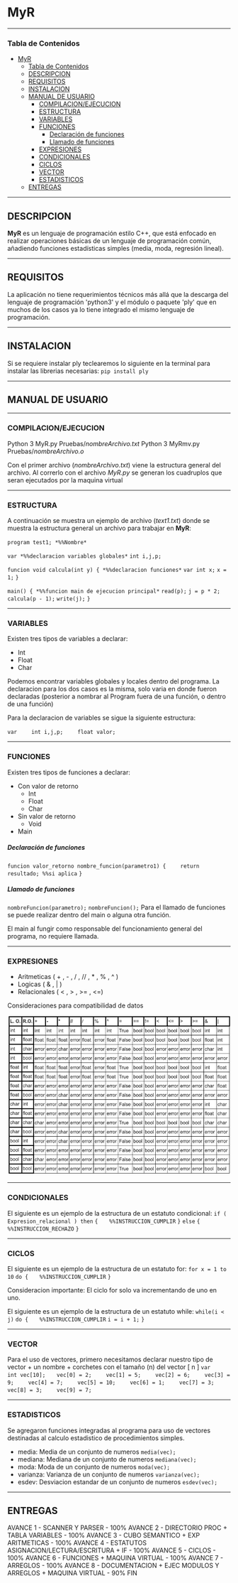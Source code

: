 # MyR

***
### Tabla de Contenidos
- [MyR](#myr)
    - [Tabla de Contenidos](#tabla-de-contenidos)
  - [DESCRIPCION](#descripcion)
  - [REQUISITOS](#requisitos)
  - [INSTALACION](#instalacion)
  - [MANUAL DE USUARIO](#manual-de-usuario)
    - [COMPILACION/EJECUCION](#compilacionejecucion)
    - [ESTRUCTURA](#estructura)
    - [VARIABLES](#variables)
    - [FUNCIONES](#funciones)
        - [Declaración de funciones](#declaración-de-funciones)
        - [Llamado de funciones](#llamado-de-funciones)
    - [EXPRESIONES](#expresiones)
    - [CONDICIONALES](#condicionales)
    - [CICLOS](#ciclos)
    - [VECTOR](#vector)
    - [ESTADISTICOS](#estadisticos)
  - [ENTREGAS](#entregas)



***
## DESCRIPCION
**MyR** es un lenguaje de programación estilo C++, que está enfocado en realizar operaciones básicas de un lenguaje de programación común, añadiendo funciones estadísticas simples (media, moda, regresión lineal). 

***
## REQUISITOS
La aplicación no tiene requerimientos técnicos más allá que la descarga del lenguaje de programación 'python3' y el módulo o paquete 'ply' que en muchos de los casos ya lo tiene integrado el mismo lenguaje de programación.

***
## INSTALACION
Si se requiere instalar ply teclearemos lo siguiente en la terminal para instalar las librerias necesarias:
`pip install ply`

***
## MANUAL DE USUARIO
***
### COMPILACION/EJECUCION
Python 3 MyR.py Pruebas/*nombreArchivo.txt*
Python 3 MyRmv.py Pruebas/*nombreArchivo.o*

Con el primer archivo (*nombreArchivo.txt*) viene la estructura general del archivo. Al correrlo con el archivo *MyR.py* se generan los cuadruplos que seran ejecutados por la maquina virtual

***
### ESTRUCTURA 
A continuación se muestra un ejemplo de archivo (*text1.txt*) donde se muestra la estructura general un archivo para trabajar en **MyR**:

`program test1; *%%Nombre*`

`var *%%declaracion variables globales*`
    `int i,j,p;`

`funcion void calcula(int y) { *%%declaracion funciones*`
    `var int x;`
    `x = 1;`
`}`

`main() { *%%funcion main de ejecucion principal*`
    `read(p);`
    `j = p * 2;`
    `calcula(p - 1);`
    `write(j);`
`}`

***
### VARIABLES
Existen tres tipos de variables a declarar:
* Int
* Float
* Char

Podemos encontrar variables globales y locales dentro del programa. La declaracion para los dos casos es la misma, solo varia en donde fueron declaradas (posterior a nombrar al Program fuera de una función, o dentro de una función)

Para la declaracion de variables se sigue la siguiente estructura:

`var`
`    int i,j,p;`
`    float valor;`


***
### FUNCIONES
Existen tres tipos de funciones a declarar:
* Con valor de retorno 
  * Int
  * Float
  * Char
* Sin valor de retorno
  * Void
* Main

##### Declaración de funciones
``funcion valor_retorno nombre_funcion(parametro1) {``
``    return resultado; %%si aplica``
``}``

##### Llamado de funciones
`nombreFuncion(parametro);`
`nombreFuncion();`
Para el llamado de funciones se puede realizar dentro del main o alguna otra función.

El main al fungir como responsable del funcionamiento general del programa, no requiere llamada.

***
### EXPRESIONES
* Aritmeticas ( + , - , / , // , * , % , ^ )
* Logicas ( & , | )
* Relacionales ( < , > , >= , <=)

Consideraciones para compatibilidad de datos

![Imagen de Consideraciones para compatibilidad de datos](grafico/consideraciones.png)
***
### CONDICIONALES
El siguiente es un ejemplo de la estructura de un estatuto condicional:
`if (  Expresion_relacional ) then` 
`{`
`	%%INSTRUCCION_CUMPLIR`
`}`
`else`
`{`
``  %%INSTRUCCION_RECHAZO``
``}``
***
### CICLOS
El siguiente es un ejemplo de la estructura de un estatuto for:
`for x = 1 to 10` 
`do {`
`	%%INSTRUCCION_CUMPLIR`
``}``

Consideracion importante: El ciclo for solo va incrementando de uno en uno.


El siguiente es un ejemplo de la estructura de un estatuto while:
``while(i < j)`` 
``do {``
`	%%INSTRUCCION_CUMPLIR`
    ``i = i + 1;``
``}``
***
### VECTOR
Para el uso de vectores, primero necesitamos declarar nuestro tipo de vector + un nombre + corchetes con el tamaño (n) del vector [ n ]
``var``
``   int vec[10];``
``    vec[0] = 2; ``
``    vec[1] = 5;``
``    vec[2] = 6;``
``    vec[3] = 9;``
``    vec[4] = 7;``
``    vec[5] = 10;``
``    vec[6] = 1;``
``    vec[7] = 3;``
``    vec[8] = 3;``
``    vec[9] = 7;``

***
### ESTADISTICOS
Se agregaron funciones integradas al programa para uso de vectores destinadas al calculo estadistico de procedimientos simples.
* media: Media de un conjunto de numeros
  ``media(vec);``
* mediana: Mediana de un conjunto de numeros
  ``mediana(vec);``
* moda: Moda de un conjunto de numeros
  ``moda(vec);``
* varianza: Varianza de un conjunto de numeros
 ``varianza(vec);``
* esdev: Desviacion estandar de un conjunto de numeros
  ``esdev(vec);``

***
## ENTREGAS
AVANCE 1 - SCANNER Y PARSER - 100%
AVANCE 2 - DIRECTORIO PROC + TABLA VARIABLES - 100%
AVANCE 3 - CUBO SEMANTICO + EXP ARITMETICAS - 100%
AVANCE 4 - ESTATUTOS ASIGNACION/LECTURA/ESCRITURA + IF - 100%
AVANCE 5 - CICLOS - 100%
AVANCE 6 - FUNCIONES + MAQUINA VIRTUAL - 100% 
AVANCE 7 - ARREGLOS - 100%
AVANCE 8 - DOCUMENTACION + EJEC MODULOS Y ARREGLOS + MAQUINA VIRTUAL - 90%
FIN